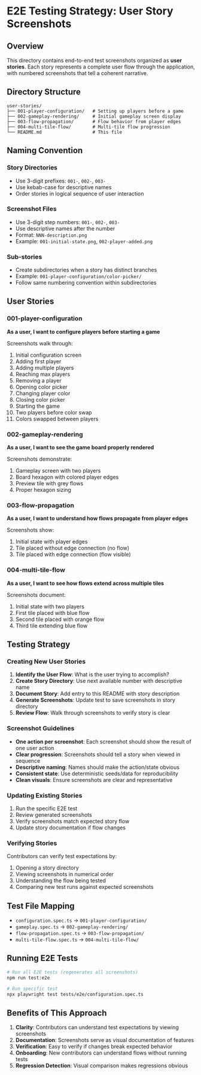 # E2E Testing Strategy: User Story Screenshots

## Overview

This directory contains end-to-end test screenshots organized as **user stories**. Each story represents a complete user flow through the application, with numbered screenshots that tell a coherent narrative.

## Directory Structure

```
user-stories/
├── 001-player-configuration/   # Setting up players before a game
├── 002-gameplay-rendering/     # Initial gameplay screen display
├── 003-flow-propagation/       # Flow behavior from player edges
├── 004-multi-tile-flow/        # Multi-tile flow progression
└── README.md                   # This file
```

## Naming Convention

### Story Directories
- Use 3-digit prefixes: `001-`, `002-`, `003-`
- Use kebab-case for descriptive names
- Order stories in logical sequence of user interaction

### Screenshot Files
- Use 3-digit step numbers: `001-`, `002-`, `003-`
- Use descriptive names after the number
- Format: `NNN-description.png`
- Example: `001-initial-state.png`, `002-player-added.png`

### Sub-stories
- Create subdirectories when a story has distinct branches
- Example: `001-player-configuration/color-picker/`
- Follow same numbering convention within subdirectories

## User Stories

### 001-player-configuration
**As a user, I want to configure players before starting a game**

Screenshots walk through:
1. Initial configuration screen
2. Adding first player
3. Adding multiple players
4. Reaching max players
5. Removing a player
6. Opening color picker
7. Changing player color
8. Closing color picker
9. Starting the game
10. Two players before color swap
11. Colors swapped between players

### 002-gameplay-rendering
**As a user, I want to see the game board properly rendered**

Screenshots demonstrate:
1. Gameplay screen with two players
2. Board hexagon with colored player edges
3. Preview tile with grey flows
4. Proper hexagon sizing

### 003-flow-propagation
**As a user, I want to understand how flows propagate from player edges**

Screenshots show:
1. Initial state with player edges
2. Tile placed without edge connection (no flow)
3. Tile placed with edge connection (flow visible)

### 004-multi-tile-flow
**As a user, I want to see how flows extend across multiple tiles**

Screenshots document:
1. Initial state with two players
2. First tile placed with blue flow
3. Second tile placed with orange flow
4. Third tile extending blue flow

## Testing Strategy

### Creating New User Stories

1. **Identify the User Flow**: What is the user trying to accomplish?
2. **Create Story Directory**: Use next available number with descriptive name
3. **Document Story**: Add entry to this README with story description
4. **Generate Screenshots**: Update test to save screenshots in story directory
5. **Review Flow**: Walk through screenshots to verify story is clear

### Screenshot Guidelines

- **One action per screenshot**: Each screenshot should show the result of one user action
- **Clear progression**: Screenshots should tell a story when viewed in sequence
- **Descriptive naming**: Names should make the action/state obvious
- **Consistent state**: Use deterministic seeds/data for reproducibility
- **Clean visuals**: Ensure screenshots are clear and representative

### Updating Existing Stories

1. Run the specific E2E test
2. Review generated screenshots
3. Verify screenshots match expected story flow
4. Update story documentation if flow changes

### Verifying Stories

Contributors can verify test expectations by:

1. Opening a story directory
2. Viewing screenshots in numerical order
3. Understanding the flow being tested
4. Comparing new test runs against expected screenshots

## Test File Mapping

- `configuration.spec.ts` → `001-player-configuration/`
- `gameplay.spec.ts` → `002-gameplay-rendering/`
- `flow-propagation.spec.ts` → `003-flow-propagation/`
- `multi-tile-flow.spec.ts` → `004-multi-tile-flow/`

## Running E2E Tests

```bash
# Run all E2E tests (regenerates all screenshots)
npm run test:e2e

# Run specific test
npx playwright test tests/e2e/configuration.spec.ts
```

## Benefits of This Approach

1. **Clarity**: Contributors can understand test expectations by viewing screenshots
2. **Documentation**: Screenshots serve as visual documentation of features
3. **Verification**: Easy to verify if changes break expected behavior
4. **Onboarding**: New contributors can understand flows without running tests
5. **Regression Detection**: Visual comparison makes regressions obvious
